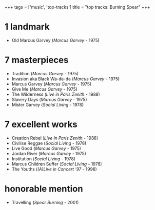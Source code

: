 +++
tags = ['music', 'top-tracks']
title = "top tracks: Burning Spear"
+++

1 landmark
==========

-   Old Marcus Garvey (*Marcus Garvey* - 1975)

7 masterpieces
==============

-   Tradition (*Marcus Garvey* - 1975)
-   Invasion aka Black Wa-da-da (*Marcus Garvey* - 1975)
-   Marcus Garvey (*Marcus Garvey* - 1975)
-   Give Me (*Marcus Garvey* - 1975)
-   The Wilderness (*Live in Paris Zenith* - 1988)
-   Slavery Days (*Marcus Garvey* - 1975)
-   Mister Garvey (*Social Living* - 1978)

7 excellent works
=================

-   Creation Rebel (*Live in Paris Zenith* - 1988)
-   Civilise Reggae (*Social Living* - 1978)
-   Live Good (*Marcus Garvey* - 1975)
-   Jordan River (*Marcus Garvey* - 1975)
-   Institution (*Social Living* - 1978)
-   Marcus Children Suffer (*Social Living* - 1978)
-   The Youths (*(A)Live in Concert \'97* - 1998)

honorable mention
=================

-   Travelling (*Spear Burning* - 2001)
